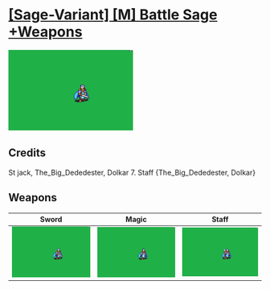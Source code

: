 # [\[Sage-Variant\] \[M\] Battle Sage +Weapons](./)
 

<img src="./1.%20Sword/Sword_000.png" alt="[Sage-Variant] [M] Battle Sage +Weapons standing" />

## Credits

St jack, The_Big_Dededester, Dolkar
7. Staff {The_Big_Dededester, Dolkar}

## Weapons
 

|Sword |Magic |Staff |
|  :---: | :---: | :---: |
| <img alt="Sword animation" src="./1.%20Sword/Sword.gif" /> | <img alt="Magic animation" src="./6.%20Magic/Magic.gif" /> | <img alt="Staff animation" src="./7.%20Staff/Staff.gif" /> |

